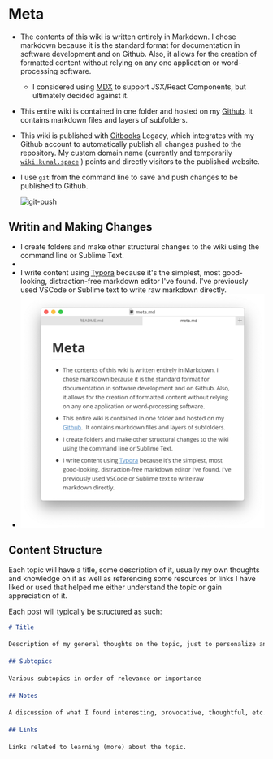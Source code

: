 # Meta

- The contents of this wiki is written entirely in Markdown. I chose markdown because it is the standard format for documentation in software development and on Github. Also, it allows for the creation of formatted content without relying on any one application or word-processing software.

  - I considered using [MDX](https://github.com/mdx-js/mdx) to support JSX/React Components, but ultimately decided against it.

- This entire wiki is contained in one folder and hosted on my [Github](https://github.com/kunalgorithm/wiki). It contains markdown files and layers of subfolders.

- This wiki is published with [Gitbooks](legacy.gitbook.com) Legacy, which integrates with my Github account to automatically publish all changes pushed to the repository. My custom domain name (currently and temporarily [`wiki.kunal.space`](wiki.kunal.space) ) points and directly visitors to the published website.

- I use `git` from the command line to save and push changes to be published to Github.

  ![git-push](/Users/Kunal/Desktop/wiki/assets/git-push.png)

## Writin and Making Changes

- I create folders and make other structural changes to the wiki using the command line or Sublime Text.
-
- I write content using [Typora](typora.io) because it's the simplest, most good-looking, distraction-free markdown editor I've found. I've previously used VSCode or Sublime text to write raw markdown directly.
- ![Typora](/assets/typora.png)

## Content Structure

Each topic will have a title, some description of it, usually my own thoughts and knowledge on it as well as referencing some resources or links I have liked or used that helped me either understand the topic or gain appreciation of it.

Each post will typically be structured as such:

```markdown
# Title

Description of my general thoughts on the topic, just to personalize and contextualize the topic a bit.

## Subtopics

Various subtopics in order of relevance or importance

## Notes

A discussion of what I found interesting, provocative, thoughtful, etc.

## Links

Links related to learning (more) about the topic.
```
